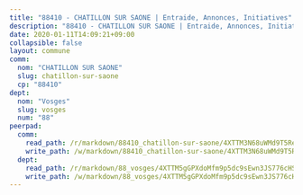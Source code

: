 ```yaml
---
title: "88410 - CHATILLON SUR SAONE | Entraide, Annonces, Initiatives"
description: "88410 - CHATILLON SUR SAONE | Entraide, Annonces, Initiatives"
date: 2020-01-11T14:09:21+09:00
collapsible: false
layout: commune
comm:
  nom: "CHATILLON SUR SAONE"
  slug: chatillon-sur-saone
  cp: "88410"
dept:
  nom: "Vosges"
  slug: vosges
  num: "88"
peerpad:
  comm:
    read_path: /r/markdown/88410_chatillon-sur-saone/4XTTM3N68uWMd9T5ReWn9mcKfpVsRdtnDJXLzouvFi9TETZ6c
    write_path: /w/markdown/88410_chatillon-sur-saone/4XTTM3N68uWMd9T5ReWn9mcKfpVsRdtnDJXLzouvFi9TETZ6c-K3TgTm8Ms2uRrkASToM9ZSfxEZRvZqLMMP11sXkVqsBFdxmAXw43XsxQcsAyUF4eUbxRs9Hrn36qpM3YgKd9DwS1qZNje4JPDTEjqoaYsU21RHzZDt8JdEQVMnJd6Auxu2bTRcMJ
  dept:
    read_path: /r/markdown/88_vosges/4XTTM5gGPXdoMfm9p5dc9sEwn3JS776cHSw64JYpD4AKnKgyh
    write_path: /w/markdown/88_vosges/4XTTM5gGPXdoMfm9p5dc9sEwn3JS776cHSw64JYpD4AKnKgyh-K3TgUjEFywcTUHQwfrd2vcZqhoXLakdoQGFv4iriv1FKkvQkBsudnBxafkQDfPcxTDRHN5T6bYyganuvcakuKenYoB5mPLKqUBjNMwpn75GQVixUmzXGkneDufRSqDthC8iyXi1Z
---
```


